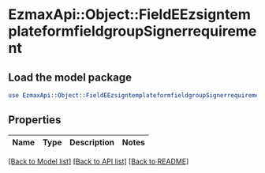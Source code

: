 # EzmaxApi::Object::FieldEEzsigntemplateformfieldgroupSignerrequirement

## Load the model package
```perl
use EzmaxApi::Object::FieldEEzsigntemplateformfieldgroupSignerrequirement;
```

## Properties
Name | Type | Description | Notes
------------ | ------------- | ------------- | -------------

[[Back to Model list]](../README.md#documentation-for-models) [[Back to API list]](../README.md#documentation-for-api-endpoints) [[Back to README]](../README.md)


